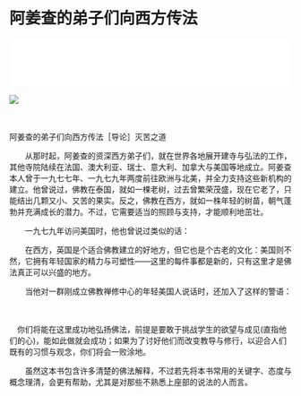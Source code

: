 # 阿姜查的弟子们向西方传法

<iframe frameborder="0" marginwidth="0" marginheight="0" width=500 height=86 src="./mp3/12-0.mp3"></iframe>

![](./img/12-0.webp)

　

阿姜查的弟子们向西方传法［导论］灭苦之道

　　从那时起，阿姜查的资深西方弟子们，就在世界各地展开建寺与弘法的工作，其他寺院陆续在法国、澳大利亚、瑞士、意大利、加拿大与美国等地成立。阿姜查本人曾于一九七七年、一九七九年两度前往欧洲与北美，并全力支持这些新机构的建立。他曾说过，佛教在泰国，就如一棵老树，过去曾繁荣茂盛，现在它老了，只能结出几颗又小、又苦的果实。反之，佛教在西方，就如一株年轻的树苗，朝气蓬勃并充满成长的潜力。不过，它需要适当的照顾与支持，才能顺利地茁壮。

　　一九七九年访问美国时，他也曾说过类似的话：

　　在西方，英国是个适合佛教建立的好地方，但它也是个古老的文化：美国则不然，它拥有年轻国家的精力与可塑性——这里的每件事都是新的，只有这里才是佛法真正可以兴盛的地方。

　　当他对一群刚成立佛教禅修中心的年轻美国人说话时，还加入了这样的警语：

　

　你们将能在这里成功地弘扬佛法，前提是要敢于挑战学生的欲望与成见(直指他们的心)，能如此做就会成功；如果为了讨好他们而改变教导与修行，以迎合人们既有的习惯与观念，你们将会一败涂地。

　　虽然这本书包含许多清楚的佛法解释，不过若先将本书常用的关键字、态度与概念理清，会更有帮助，尤其是对那些不熟悉上座部的说法的人而言。

 

